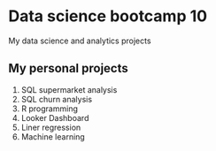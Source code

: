 # Data science bootcamp 10
My data science and analytics projects

## My personal projects
1. SQL supermarket analysis
2. SQL churn analysis
3. R programming
4. Looker Dashboard
5. Liner regression
6. Machine learning
